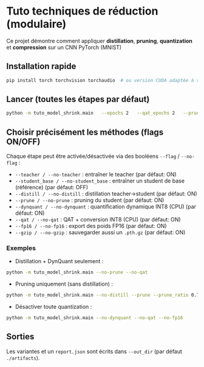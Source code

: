 # Tuto techniques de réduction (modulaire)

Ce projet démontre comment appliquer **distillation**, **pruning**, **quantization** et **compression** sur un CNN PyTorch (MNIST)

## Installation rapide
```bash
pip install torch torchvision torchaudio  # ou version CUDA adaptée à votre GPU
```

## Lancer (toutes les étapes par défaut)
```bash
python -m tuto_model_shrink.main   --epochs 2   --qat_epochs 2   --prune_ratio 0.5   --batch 128   --data_dir ./data   --out_dir ./artifacts
```

## Choisir précisément les méthodes (flags ON/OFF)
Chaque étape peut être activée/désactivée via des booléens `--flag` / `--no-flag` :
- `--teacher / --no-teacher` : entraîner le teacher (par défaut: ON)
- `--student_base / --no-student_base` : entraîner un student de base (référence) (par défaut: OFF)
- `--distill / --no-distill` : distillation teacher→student (par défaut: ON)
- `--prune / --no-prune` : pruning du student (par défaut: ON)
- `--dynquant / --no-dynquant` : quantification dynamique INT8 (CPU) (par défaut: ON)
- `--qat / --no-qat` : QAT + conversion INT8 (CPU) (par défaut: ON)
- `--fp16 / --no-fp16` : export des poids FP16 (par défaut: ON)
- `--gzip / --no-gzip` : sauvegarder aussi un `.pth.gz` (par défaut: ON)

### Exemples
- Distillation + DynQuant seulement :
```bash
python -m tuto_model_shrink.main --no-prune --no-qat
```
- Pruning uniquement (sans distillation) :
```bash
python -m tuto_model_shrink.main --no-distill --prune --prune_ratio 0.7
```
- Désactiver toute quantization :
```bash
python -m tuto_model_shrink.main --no-dynquant --no-qat --no-fp16
```

## Sorties
Les variantes et un `report.json` sont écrits dans `--out_dir` (par défaut `./artifacts`).
